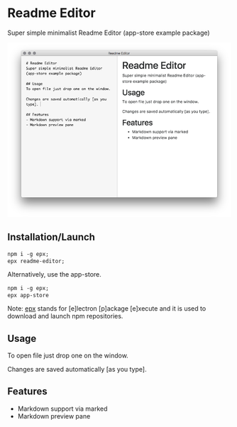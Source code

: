 # Readme Editor
Super simple minimalist Readme Editor (app-store example package)

![](screenshot.png)

## Installation/Launch

    npm i -g epx;
    epx readme-editor;

Alternatively, use the app-store.

    npm i -g epx;
    epx app-store

Note: [epx](https://github.com/fantasyui-com/epx) stands for [e]lectron [p]ackage [e]xecute and it is used to download and launch npm repositories.

## Usage
To open file just drop one on the window.

Changes are saved automatically [as you type].

## Features
- Markdown support via marked
- Markdown preview pane
